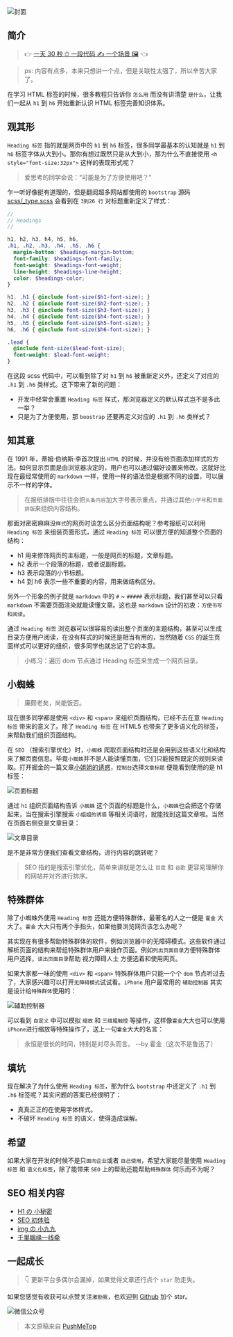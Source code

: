 <!-- # H1 の 小秘密 -->

![封面](https://raw.githubusercontent.com/pushmetop/resource/master/30-seconds-for-everyday/heading/poster.png)

## 简介

> 👉 [一天 30 秒 ⏱ 一段代码 ✍️ 一个场景 🖼](https://github.com/pushmetop/30-seconds-for-everyday) 👈

> ps: 内容有点多，本来只想讲一个点，但是关联性太强了，所以辛苦大家了。

在学习 HTML 标签的时候，很多教程只告诉你 `怎么用` 而没有讲清楚 `是什么`，让我们一起从 `h1` 到 `h6` 开始重新认识 HTML 标签完善知识体系。

## 观其形

`Heading 标签` 指的就是网页中的 `h1` 到 `h6` 标签，很多同学最基本的认知就是 `h1` 到 `h6` 标签字体从大到小。那你有想过既然只是从大到小，那为什么不直接使用 `<h style="font-size:32px">` 这样的表现形式呢？

> 爱思考的同学会说：“可能是为了方便使用吧？”

乍一听好像挺有道理的，但是翻阅超多网站都使用的 `bootstrap` 源码 [scss/_type.scss](https://github.com/twbs/bootstrap/blob/ff29c1224c20b8fcf2d1e7c28426470f1dc3e40d/scss/_type.scss) 会看到在 `3到26 行` 对标题重新定义了样式：

```scss
//
// Headings
//

h1, h2, h3, h4, h5, h6,
.h1, .h2, .h3, .h4, .h5, .h6 {
  margin-bottom: $headings-margin-bottom;
  font-family: $headings-font-family;
  font-weight: $headings-font-weight;
  line-height: $headings-line-height;
  color: $headings-color;
}

h1, .h1 { @include font-size($h1-font-size); }
h2, .h2 { @include font-size($h2-font-size); }
h3, .h3 { @include font-size($h3-font-size); }
h4, .h4 { @include font-size($h4-font-size); }
h5, .h5 { @include font-size($h5-font-size); }
h6, .h6 { @include font-size($h6-font-size); }

.lead {
  @include font-size($lead-font-size);
  font-weight: $lead-font-weight;
}
```

在这段 scss 代码中，可以看到除了对 `h1` 到 `h6` 被重新定义外，还定义了对应的 `.h1` 到 `.h6` 类样式。这下带来了新的问题：

* 开发中经常会重置 `Heading 标签` 样式，那浏览器定义的默认样式岂不是多此一举？
* 只是为了方便使用，那 `boostrap` 还要再定义对应的 `.h1` 到 `.h6` 类样式？

## 知其意

在 1991 年，蒂姆·伯纳斯·李首次提出 `HTML` 的时候，并没有给页面添加样式的方法。如何显示页面是由浏览器决定的，用户也可以通过偏好设置来修改。这就好比现在最经常使用的 `markdown` 一样，使用一样的语法但是根据不同的设置，可以展示不一样的字体。

> 在报纸排版中往往会把`头条内容`加大字号表示重点，并通过其他`小字号`和`页面排版`来组织内容结构。

那面对密密麻麻没`样式`的网页时该怎么区分页面结构呢？参考报纸可以利用 `Heading 标签` 来组装页面形式，通过 `Heading 标签` 可以很方便的知道整个页面的结构：

* h1 用来修饰网页的主标题，一般是网页的标题，文章标题。
* h2 表示一个段落的标题，或者说副标题。
* h3 表示段落的小节标题。
* h4 到 h6 表示一些不重要的内容，用来做结构区分。

另外一个形象的例子就是 `markdown` 中的 `#` ~ `#####` 表示标题，我们甚至可以只看 `markdown` 不需要页面渲染就能读懂文章。这也是 `markdown` 设计的初衷：`方便书写和阅读`。

通过 `Heading 标签` 浏览器可以很容易的读出整个页面的主题结构，甚至可以生成目录方便用户阅读，在没有样式的时候还是相当有用的，当然随着 `CSS` 的诞生页面样式可以更好的组织，很多同学也就忘记了它的本意。

> 小练习：遍历 dom 节点通过 Heading 标签来生成一个网页目录。

## 小蜘蛛

> 廉颇老矣，尚能饭否。

现在很多同学都是使用 `<div>` 和 `<span>` 来组织页面结构，已经不去在意 `Heading 标签` 带来的意义了。除了 `Heading 标签` 在 HTML5 也带来了更多语义化的标签，来帮助我们组织页面结构。

在 `SEO` （搜索引擎优化）时，`小蜘蛛` 爬取页面结构时还是会用到这些语义化和结构 来了解页面信息。毕竟`小蜘蛛`并不是人能读懂页面，它们只能按照既定的规则来读取。打开掘金的一篇文章[小姐姐的诱惑](https://github.com/pushmetop/30-seconds-for-everyday/blob/master/posts/hijack.md)，`控制台`选择`文章标题` 便能看到使用的是 h1 标签：

![页面标题](https://raw.githubusercontent.com/pushmetop/resource/master/30-seconds-for-everyday/heading/title.png)

通过 `h1` 组织页面结构告诉 `小蜘蛛` 这个页面的标题是什么，`小蜘蛛`也会把这个存储起来，当在搜索引擎搜索 `小姐姐的诱惑` 等相关词语时，就能找到这篇文章啦。当然在页面右侧变是文章目录：

![文章目录](https://raw.githubusercontent.com/pushmetop/resource/master/30-seconds-for-everyday/heading/contents.png)

是不是非常方便我们查看文章结构，进行内容的跳转呢？

> SEO 指的是搜索引擎优化，简单来讲就是怎么让 `百度` 和 `谷歌` 更容易理解你的网站并对齐进行排序。

## 特殊群体

除了小蜘蛛外使用 `Heading 标签` 还能方便特殊群体，最著名的人之一便是 `霍金` 大大了。`霍金` 大大只有两个手指头，如果他要浏览网页该怎么办呢？

其实现在有很多帮助特殊群体的软件，例如浏览器中的无障碍模式。这些软件通过解析页面的结构来帮组特殊群体用户来操作页面。例如`列出页面目录`方便特殊群体用户选择，`读出页面目录`帮助 视力障碍人士 方便选着和使用网页。

如果大家都一味的使用 `<div>` 和 `<span>` 特殊群体用户只能一个个 `dom` 节点听过去了，大家感兴趣可以打开`无障碍模式`试试看。`iPhone` 用户最常用的 `辅助控制器` 其实是设计给`特殊群体`使用的：

![辅助控制器](https://raw.githubusercontent.com/pushmetop/resource/master/30-seconds-for-everyday/heading/iphone.png)

可以看到 `自定义` 中可以模拟 `缩放` 和 `三维粗触控` 等操作，这样像`霍金`大大也可以使用`iPhone`进行缩放等特殊操作了，送上一句`霍金`大大的名言：

> 永恒是很长的时间，特别是对尽头而言。 --by 霍金（这次不是鲁迅了）

## 填坑

现在解决了为什么使用 `Heading 标签`，那为什么 `bootstrap` 中还定义了 `.h1` 到 `.h6` 标签呢？其实问题的答案已经很明了：

* 真真正正的在使用字体样式。
* 不破坏 `Heading 标签` 的语义，使得造成误解。

## 希望

如果大家在开发的时候不是只`面向企业`或者 `自己使用`，希望大家能尽量使用 `Heading 标签` 和 `语义化标签`，除了能带来 `SEO` 上的帮助还能帮助`特殊群体` 何乐而不为呢？

## SEO 相关内容

* [H1 の 小秘密](https://github.com/pushmetop/30-seconds-for-everyday/blob/master/posts/heading.md)
* [SEO 初体验](https://github.com/pushmetop/30-seconds-for-everyday/blob/master/posts/seo-101.md)
* [img の 小九九](https://github.com/pushmetop/30-seconds-for-everyday/blob/master/posts/img-tag.md)
* [千里姻缘一线牵](https://github.com/pushmetop/30-seconds-for-everyday/blob/master/posts/hyperlink.md)

## 一起成长

> 👇 更新平台多偶尔会漏掉，如果觉得文章还行点个 `star` 防走失。

如果您感觉有收获可以点赞关注`激励我`，也欢迎到 [Github](https://github.com/pushmetop/30-seconds-for-everyday) 加个 star。

![微信公众号](https://raw.githubusercontent.com/pushmetop/resource/master/donate/pushmetop.png)

> 本文原稿来自 [PushMeTop](https://github.com/pushmetop)